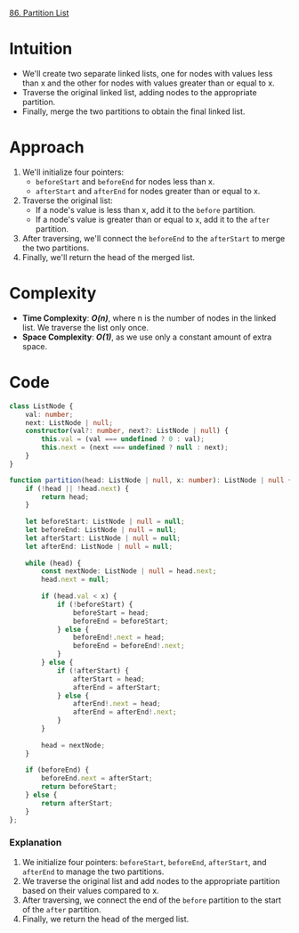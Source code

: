 [86. Partition List](https://leetcode.com/problems/partition-list/)

# Intuition
- We'll create two separate linked lists, one for nodes with values less than x and the other for nodes with values greater than or equal to x.
- Traverse the original linked list, adding nodes to the appropriate partition.
- Finally, merge the two partitions to obtain the final linked list.

# Approach
1. We'll initialize four pointers:
   - `beforeStart` and `beforeEnd` for nodes less than x.
   - `afterStart` and `afterEnd` for nodes greater than or equal to x.
2. Traverse the original list:
   - If a node's value is less than x, add it to the `before` partition.
   - If a node's value is greater than or equal to x, add it to the `after` partition.
3. After traversing, we'll connect the `beforeEnd` to the `afterStart` to merge the two partitions.
4. Finally, we'll return the head of the merged list.

# Complexity
- **Time Complexity**: ***O(n)***, where n is the number of nodes in the linked list. We traverse the list only once.
- **Space Complexity**: ***O(1)***, as we use only a constant amount of extra space.

# Code
```typescript
class ListNode {
    val: number;
    next: ListNode | null;
    constructor(val?: number, next?: ListNode | null) {
        this.val = (val === undefined ? 0 : val);
        this.next = (next === undefined ? null : next);
    }
}

function partition(head: ListNode | null, x: number): ListNode | null {
    if (!head || !head.next) {
        return head;
    }
    
    let beforeStart: ListNode | null = null;
    let beforeEnd: ListNode | null = null;
    let afterStart: ListNode | null = null;
    let afterEnd: ListNode | null = null;
    
    while (head) {
        const nextNode: ListNode | null = head.next;
        head.next = null;
        
        if (head.val < x) {
            if (!beforeStart) {
                beforeStart = head;
                beforeEnd = beforeStart;
            } else {
                beforeEnd!.next = head;
                beforeEnd = beforeEnd!.next;
            }
        } else {
            if (!afterStart) {
                afterStart = head;
                afterEnd = afterStart;
            } else {
                afterEnd!.next = head;
                afterEnd = afterEnd!.next;
            }
        }
        
        head = nextNode;
    }
    
    if (beforeEnd) {
        beforeEnd.next = afterStart;
        return beforeStart;
    } else {
        return afterStart;
    }
};

```

### Explanation
1. We initialize four pointers: `beforeStart`, `beforeEnd`, `afterStart`, and `afterEnd` to manage the two partitions.
2. We traverse the original list and add nodes to the appropriate partition based on their values compared to x.
3. After traversing, we connect the end of the `before` partition to the start of the `after` partition.
4. Finally, we return the head of the merged list.
